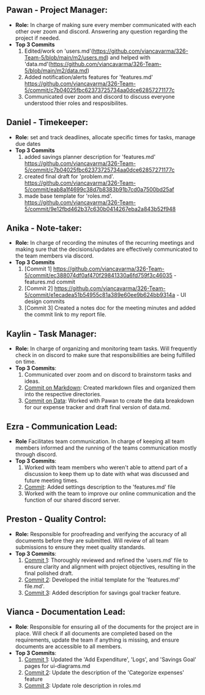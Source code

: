 
## Pawan - Project Manager: 
- **Role:** In charge of making sure every member communicated with each other over zoom and discord. Answering any question regarding the project if needed.
- **Top 3 Commits**
  1.  Edited/work on 'users.md'(https://github.com/viancavarma/326-Team-5/blob/main/m2/users.md) and helped with 'data.md'(https://github.com/viancavarma/326-Team-5/blob/main/m2/data.md)
  2.  Added notification/alerts features for 'features.md' https://github.com/viancavarma/326-Team-5/commit/c7b04025fbc62373725734aa0dce62857271177c
  3.  Communicated over zoom and discord to discuss everyone understood thier roles and resposibilites. 
  
## Daniel - Timekeeper: 
- **Role:** set and track deadlines, allocate specific times for tasks, manage due dates
- **Top 3 Commits**
  1. added savings planner description for 'features.md' https://github.com/viancavarma/326-Team-5/commit/c7b04025fbc62373725734aa0dce62857271177c
  2. created final draft for 'problem.md'. https://github.com/viancavarma/326-Team-5/commit/eab8a1f4699c38d7b8383b91b7cd0a7500bd25af
  3. made base template for 'roles.md'. https://github.com/viancavarma/326-Team-5/commit/9e12fbd462b37c630b0414267eba2a843b52f948

## Anika - Note-taker: 
- **Role:** In charge of recording the minutes of the recurring meetings and making sure that the decisions/updates are effectively communicated to the team members via discord.
- **Top 3 Commits**
  1. [Commit 1] https://github.com/viancavarma/326-Team-5/commit/ec388074df0af470f29841330a6fd759f3c46035 - features.md commit
  2. [Commit 2] https://github.com/viancavarma/326-Team-5/commit/e1ecadea51b54955c81a389e60ee9b624bb9314a - UI design commits
  3. [Commit 3] Created a notes doc for the meeting minutes and added the commit link to my report file.
  
## Kaylin - Task Manager:
  - **Role:** In charge of organizing and monitoring team tasks. Will frequently check in on discord to make sure that responsibilities are being fulfilled on time.
  - **Top 3 Commits**:
    1. Communicated over zoom and on discord to brainstorm tasks and ideas. 
    2. [Commit on Markdown](https://github.com/viancavarma/326-Team-5/commit/c2fa8de23c862337b968f6fdbe04252878b36587): Created markdown files and organized them into the respective directories.
    3. [Commit on Data](https://github.com/viancavarma/326-Team-5/commit/c06e03a493e2cd30d014787b98d4f7d25a787a86): Worked with Pawan to create the data breakdown for our expense tracker and draft final version of data.md.

## Ezra - Communication Lead: 
  - **Role** Facilitates team communication. In charge of keeping all team members informed and the running of the teams communication mostly through discord.
  - **Top 3 Commits**:
    1. Worked with team members who weren't able to attend part of a discussion to keep them up to date with what was discussed and future meeting times.
    2. [Commit](https://github.com/viancavarma/326-Team-5/commit/50d3fbe696b48dd4ef8e80ab03cbef8521465d59): Added settings description to the 'features.md' file
    3. Worked with the team to improve our online communication and the function of our shared discord server. 
## Preston - Quality Control:
  - **Role:** Responsible for proofreading and verifying the accuracy of all documents before they are submitted. Will review of all team submissions to ensure they meet quality standards.
  - **Top 3 Commits**:
    1. [Commit 1](https://github.com/viancavarma/326-Team-5/commit/c26de0082873626148e1a18b4e94e3533c533b7e): Thoroughly reviewed and refined the 'users.md' file to ensure clarity and alignment with project objectives, resulting in the final polished draft.
    2. [Commit 2](https://github.com/viancavarma/326-Team-5/commit/3e041a04b49f8e014f6470e62dfccecd6cb14489): Developed the initial template for the 'features.md' file.md'.
    3. [Commit 3](https://github.com/viancavarma/326-Team-5/commit/e9bf35008e9b0877a72d461f4998ee97576eee02): Added description for savings goal tracker feature.

## Vianca - Documentation Lead: 
  - **Role**: Responsible for ensuring all of the documents for the project are in place. Will check if all documents are completed based on the requirements, update the team if anything is missing, and ensure documents are accessible to all members. 
  - **Top 3 Commits**:
    1. [Commit 1](https://github.com/viancavarma/326-Team-5/commit/cce8a8dac31b02b12057f8a73e0a2f1e382a9009): Updated the 'Add Expenditure', 'Logs', and 'Savings Goal' pages for ui-diagrams.md
    2. [Commit 2](https://github.com/viancavarma/326-Team-5/commit/d405ed960a2865d99e63ccba55bd07b1c5d4ef52): Update the description of the 'Categorize expenses' feature
    3. [Commit 3](https://github.com/viancavarma/326-Team-5/commit/90f8184a8732678275046fd6e2f91c18dfbd793d): Update role description in roles.md
